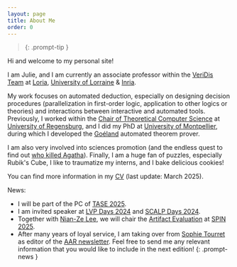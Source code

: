```yaml
---
layout: page
title: About Me
order: 0
---
```


> {: .prompt-tip }

Hi and welcome to my personal site! 

I am Julie, and I am currently an associate professor within the [VeriDis Team](https://team.inria.fr/veridis/) at [Loria](https://www.loria.fr/en/), [University of Lorraine](https://www.univ-lorraine.fr/en/univ-lorraine/) & [Inria](https://inria.fr/en).  

My work focuses on automated deduction, especially on designing decision procedures (parallelization in first-order logic, application to other logics or theories) and interactions between interactive and automated tools. 
Previously, I worked within the [Chair of Theoretical Computer Science](https://www.uni-regensburg.de/informatics-data-science/theoretical-informatics/startseite/index.html) at [University of Regensburg](https://www.uni-regensburg.de/en), and I did my PhD at [University of Montpellier](https://www.umontpellier.fr/), during which I developed the [Goéland](https://github.com/GoelandProver/Goeland) automated theorem prover. 

I am also very involved into sciences promotion (and the endless quest to find out [who killed Agatha](https://tptp.org/cgi-bin/SeeTPTP?Category=Problems&Domain=PUZ&File=PUZ001+1.p)).
Finally, I am a huge fan of puzzles, especially Rubik's Cube, I like to traumatize my interns, and I bake delicious cookies!

You can find more information in my [CV](/assets/pdf/cv.pdf) (last update: March 2025).

>
News:
* I will be part of the PC of [TASE 2025](https://cyprusconferences.org/tase2025/).
* I am invited speaker at [LVP Days 2024](https://groupes.renater.fr/wiki/lvp/public/journee_lvp_novembre2024) and [SCALP Days 2024](https://www.irif.fr/gt-scalp/journees-2024). 
* Together with [Nian-Ze Lee](https://nianzelee.github.io/), we will chair the [Artifact Evaluation](https://spin-web.github.io/SPIN2025/artifacts) at [SPIN 2025](https://spin-web.github.io/SPIN2025/).
* After many years of loyal service, I am taking over from [Sophie Tourret](https://members.loria.fr/STourret/) as editor of the [AAR newsletter](https://aarinc.org//newletters). Feel free to send me any relevant information that you would like to include in the next edition! 
{: .prompt-news }
